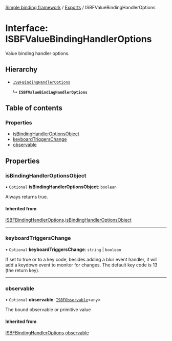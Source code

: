[Simple binding framework](../README.md) / [Exports](../modules.md) / ISBFValueBindingHandlerOptions

# Interface: ISBFValueBindingHandlerOptions

Value binding handler options.

## Hierarchy

- [`ISBFBindingHandlerOptions`](ISBFBindingHandlerOptions.md)

  ↳ **`ISBFValueBindingHandlerOptions`**

## Table of contents

### Properties

- [isBindingHandlerOptionsObject](ISBFValueBindingHandlerOptions.md#isbindinghandleroptionsobject)
- [keyboardTriggersChange](ISBFValueBindingHandlerOptions.md#keyboardtriggerschange)
- [observable](ISBFValueBindingHandlerOptions.md#observable)

## Properties

### isBindingHandlerOptionsObject

• `Optional` **isBindingHandlerOptionsObject**: `boolean`

Always returns true.

#### Inherited from

[ISBFBindingHandlerOptions](ISBFBindingHandlerOptions.md).[isBindingHandlerOptionsObject](ISBFBindingHandlerOptions.md#isbindinghandleroptionsobject)

___

### keyboardTriggersChange

• `Optional` **keyboardTriggersChange**: `string` \| `boolean`

If set to true or to a key code, besides adding a blur event handler, it will add a
keydown event to monitor for changes. The default key code is 13 (the return key).

___

### observable

• `Optional` **observable**: [`ISBFObservable`](ISBFObservable.md)<`any`\>

The bound observable or primitive value

#### Inherited from

[ISBFBindingHandlerOptions](ISBFBindingHandlerOptions.md).[observable](ISBFBindingHandlerOptions.md#observable)
